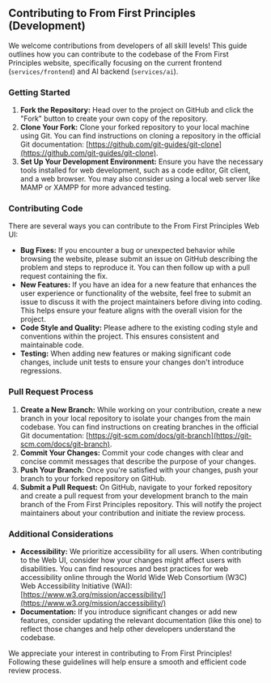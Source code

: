 ## Contributing to From First Principles (Development)

We welcome contributions from developers of all skill levels! This guide outlines how you can contribute to the codebase of the From First Principles website, specifically focusing on the current frontend (`services/frontend`) and AI backend (`services/ai`).

### Getting Started

1. **Fork the Repository:** Head over to the project on GitHub and click the "Fork" button to create your own copy of the repository.
2. **Clone Your Fork:** Clone your forked repository to your local machine using Git. You can find instructions on cloning a repository in the official Git documentation: [https://github.com/git-guides/git-clone](https://github.com/git-guides/git-clone).
3. **Set Up Your Development Environment:** Ensure you have the necessary tools installed for web development, such as a code editor, Git client, and a web browser. You may also consider using a local web server like MAMP or XAMPP for more advanced testing.

### Contributing Code

There are several ways you can contribute to the From First Principles Web UI:

- **Bug Fixes:** If you encounter a bug or unexpected behavior while browsing the website, please submit an issue on GitHub describing the problem and steps to reproduce it. You can then follow up with a pull request containing the fix.
- **New Features:** If you have an idea for a new feature that enhances the user experience or functionality of the website, feel free to submit an issue to discuss it with the project maintainers before diving into coding. This helps ensure your feature aligns with the overall vision for the project.
- **Code Style and Quality:** Please adhere to the existing coding style and conventions within the project. This ensures consistent and maintainable code.
- **Testing:** When adding new features or making significant code changes, include unit tests to ensure your changes don't introduce regressions.

### Pull Request Process

1. **Create a New Branch:** While working on your contribution, create a new branch in your local repository to isolate your changes from the main codebase. You can find instructions on creating branches in the official Git documentation: [https://git-scm.com/docs/git-branch](https://git-scm.com/docs/git-branch).
2. **Commit Your Changes:** Commit your code changes with clear and concise commit messages that describe the purpose of your changes.
3. **Push Your Branch:** Once you're satisfied with your changes, push your branch to your forked repository on GitHub.
4. **Submit a Pull Request:** On GitHub, navigate to your forked repository and create a pull request from your development branch to the main branch of the From First Principles repository. This will notify the project maintainers about your contribution and initiate the review process.

### Additional Considerations

- **Accessibility:** We prioritize accessibility for all users. When contributing to the Web UI, consider how your changes might affect users with disabilities. You can find resources and best practices for web accessibility online through the World Wide Web Consortium (W3C) Web Accessibility Initiative (WAI): [https://www.w3.org/mission/accessibility/](https://www.w3.org/mission/accessibility/)
- **Documentation:** If you introduce significant changes or add new features, consider updating the relevant documentation (like this one) to reflect those changes and help other developers understand the codebase.

We appreciate your interest in contributing to From First Principles! Following these guidelines will help ensure a smooth and efficient code review process.
